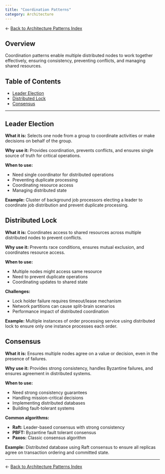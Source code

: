 ```yaml
---
title: "Coordination Patterns"
category: Architecture
---
```


← [Back to Architecture Patterns Index](./README.md)

## Overview

Coordination patterns enable multiple distributed nodes to work together effectively, ensuring consistency, preventing conflicts, and managing shared resources.

## Table of Contents

- [Leader Election](#leader-election)
- [Distributed Lock](#distributed-lock)
- [Consensus](#consensus)

---

## Leader Election

**What it is:** Selects one node from a group to coordinate activities or make decisions on behalf of the group.

**Why use it:** Provides coordination, prevents conflicts, and ensures single source of truth for critical operations.

**When to use:**
- Need single coordinator for distributed operations
- Preventing duplicate processing
- Coordinating resource access
- Managing distributed state

**Example:** Cluster of background job processors electing a leader to coordinate job distribution and prevent duplicate processing.

## Distributed Lock

**What it is:** Coordinates access to shared resources across multiple distributed nodes to prevent conflicts.

**Why use it:** Prevents race conditions, ensures mutual exclusion, and coordinates resource access.

**When to use:**
- Multiple nodes might access same resource
- Need to prevent duplicate operations
- Coordinating updates to shared state

**Challenges:**
- Lock holder failure requires timeout/lease mechanism
- Network partitions can cause split-brain scenarios
- Performance impact of distributed coordination

**Example:** Multiple instances of order processing service using distributed lock to ensure only one instance processes each order.

## Consensus

**What it is:** Ensures multiple nodes agree on a value or decision, even in the presence of failures.

**Why use it:** Provides strong consistency, handles Byzantine failures, and ensures agreement in distributed systems.

**When to use:**
- Need strong consistency guarantees
- Handling mission-critical decisions
- Implementing distributed databases
- Building fault-tolerant systems

**Common algorithms:**
- **Raft:** Leader-based consensus with strong consistency
- **PBFT:** Byzantine fault tolerant consensus
- **Paxos:** Classic consensus algorithm

**Example:** Distributed database using Raft consensus to ensure all replicas agree on transaction ordering and committed state.

---

← [Back to Architecture Patterns Index](./README.md)